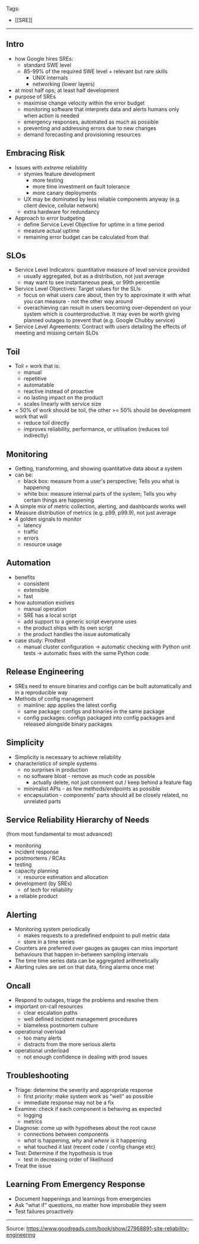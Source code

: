 Tags:
- [[SRE]]
---
## Intro
- how Google hires SREs: 
    - standard SWE level
    - 85-99% of the required SWE level + relevant but rare skills
        - UNIX internals
        - networking (lower layers)
- at most half ops; at least half development
- purpose of SREs
    - maximise change velocity within the error budget
    - monitoring software that interprets data and alerts humans only when action is needed
    - emergency responses, automated as much as possible
    - preventing and addressing errors due to new changes
    - demand forecasting and provisioning resources

## Embracing Risk
- Issues with _extreme_ reliability
    - stymies feature development
        - more testing
        - more time investment on fault tolerance
        - more canary deployments
    - UX may be dominated by less reliable components anyway (e.g. client device, cellular network)
    - extra hardware for redundancy
- Approach to error budgeting
    - define Service Level Objective for uptime in a time period
    - measure actual uptime
    - remaining error budget can be calculated from that

## SLOs
- Service Level Indicators: quantitative measure of level service provided
    - usually aggregated, but as a distribution, not just average
    - may want to see instantaneous peak, or 99th percentile
- Service Level Objectives: Target values for the SLIs
    - focus on what users care about, then try to approximate it with what you can measure - not the other way around
    - overachieving can result in users becoming over-dependent on your system which is counterproductive. It may even be worth giving planned outages to prevent that (e.g. Google Chubby service)
- Service Level Agreements: Contract with users detailing the effects of meeting and missing certain SLOs

## Toil
- Toil = work that is:
    - manual
    - repetitive
    - automatable
    - reactive instead of proactive
    - no lasting impact on the product
    - scales linearly with service size
- < 50% of work should be toil, the other >= 50% should be development work that will
    - reduce toil directly
    - improves reliability, performance, or utilisation (reduces toil indirectly)

## Monitoring
- Getting, transforming, and showing quantitative data about a system
- can be:
    - black box: measure from a user's perspective; Tells you what is happening
    - white box: measure internal parts of the system; Tells you why certain things are happening
- A simple mix of metric collection, alerting, and dashboards works well
- Measure distribution of metrics (e.g. p99, p99.9), not just average
- 4 golden signals to monitor
    - latency
    - traffic
    - errors
    - resource usage
## Automation
- benefits
    - consistent
    - extensible
    - fast
- how automation evolves
    - manual operation
    - SRE has a local script
    - add support to a generic script everyone uses
    - the product ships with its own script
    - the product handles the issue automatically
- case study: Prodtest
    - manual cluster configuration -> automatic checking with Python unit tests -> automatic fixes with the same Python code

## Release Engineering
- SREs need to ensure binaries and configs can be built automatically and in a reproducible way
- Methods of config management
    - mainline: app applies the latest config
    - same package: configs and binaries in the same package
    - config packages: configs packaged into config packages and released alongside binary packages

## Simplicity
- Simplicity is necessary to achieve reliability
- characteristics of simple systems
    - no surprises in production
    - no software bloat - remove as much code as possible
        - actually delete, not just comment out / keep behind a feature flag
    - minimalist APIs - as few methods/endpoints as possible
    - encapsulation - components' parts should all be closely related, no unrelated parts

## Service Reliability Hierarchy of Needs
(from most fundamental to most advanced)
- monitoring
- incident response
- postmortems / RCAs
- testing
- capacity planning
    - resource estimation and allocation
- development (by SREs)
    - of tech for reliability
- a reliable product

## Alerting
- Monitoring system periodically
    - makes requests to a predefined endpoint to pull metric data
    - store in a time series
- Counters are preferred over gauges as gauges can miss important behaviours that happen in-between sampling intervals
- The time time series data can be aggregated arithmetically
- Alerting rules are set on that data, firing alarms once met

## Oncall
- Respond to outages, triage the problems and resolve them
- important on-call resources
    - clear escalation paths
    - well defined incident management procedures
    - blameless postmortem culture
- operational overload
    - too many alerts
    - distracts from the more serious alerts
- operational underload
    - not enough confidence in dealing with prod issues

## Troubleshooting
- Triage: determine the severity and appropriate response
    - first priority: make system work as "well" as possible
    - immediate response may not be a fix
- Examine: check if each component is behaving as expected
    - logging
    - metrics
- Diagnose: come up with hypotheses about the root cause
    - connections between components
    - _what_ is happening, _why_ and _where_ is it happening
    - what touched it last (recent code / config change etc)
- Test: Determine if the hypothesis is true
    - test in decreasing order of likelihood
- Treat the issue

## Learning From Emergency Response
- Document happenings and learnings from emergencies
- Ask "what if" questions, no matter how improbable they seem
- Test failures proactively

---
Source: https://www.goodreads.com/book/show/27968891-site-reliability-engineering
